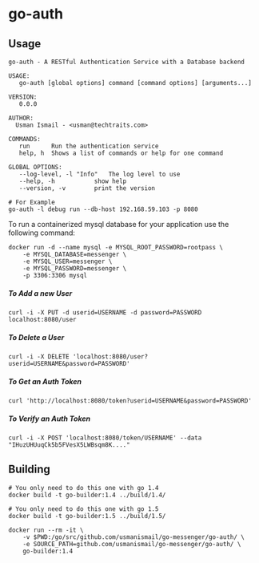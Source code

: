 # go-auth

## Usage

	go-auth - A RESTful Authentication Service with a Database backend

	USAGE:
	   go-auth [global options] command [command options] [arguments...]

	VERSION:
	   0.0.0

	AUTHOR:
	  Usman Ismail - <usman@techtraits.com>

	COMMANDS:
	   run		Run the authentication service
	   help, h	Shows a list of commands or help for one command

	GLOBAL OPTIONS:
	   --log-level, -l "Info"	The log level to use
	   --help, -h			show help
	   --version, -v		print the version

	# For Example
	go-auth -l debug run --db-host 192.168.59.103 -p 8080


To run a containerized mysql database for your application use the following command:

    docker run -d --name mysql -e MYSQL_ROOT_PASSWORD=rootpass \
        -e MYSQL_DATABASE=messenger \
        -e MYSQL_USER=messenger \
        -e MYSQL_PASSWORD=messenger \
        -p 3306:3306 mysql
        
##### To Add a new User

    curl -i -X PUT -d userid=USERNAME -d password=PASSWORD localhost:8080/user
    
##### To Delete a User

    curl -i -X DELETE 'localhost:8080/user?userid=USERNAME&password=PASSWORD'
    
##### To Get an Auth Token

    curl 'http://localhost:8080/token?userid=USERNAME&password=PASSWORD'

##### To Verify an Auth Token

    curl -i -X POST 'localhost:8080/token/USERNAME' --data "IHuzUHUuqCk5b5FVesX5LWBsqm8K...."

## Building

    # You only need to do this one with go 1.4
    docker build -t go-builder:1.4 ../build/1.4/
    
    # You only need to do this one with go 1.5
    docker build -t go-builder:1.5 ../build/1.5/
    
    docker run --rm -it \
        -v $PWD:/go/src/github.com/usmanismail/go-messenger/go-auth/ \
        -e SOURCE_PATH=github.com/usmanismail/go-messenger/go-auth/ \
        go-builder:1.4
